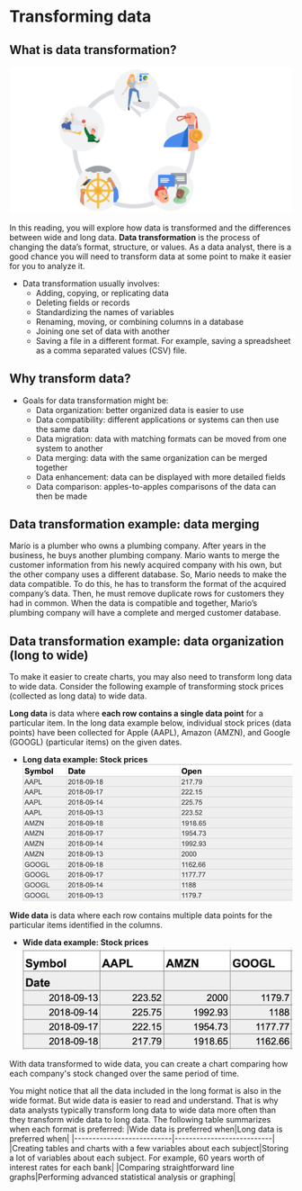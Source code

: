 # Transforming data

## What is data transformation?

![x](resources/img-07.png)

In this reading, you will explore how data is transformed and the differences between wide and long data. **Data transformation** is the process of changing the data’s format, structure, or values. As a data analyst, there is a good chance you will need to transform data at some point to make it easier for you to analyze it.

- Data transformation usually involves:
  - Adding, copying, or replicating data
  - Deleting fields or records
  - Standardizing the names of variables
  - Renaming, moving, or combining columns in a database
  - Joining one set of data with another
  - Saving a file in a different format. For example, saving a spreadsheet as a comma separated values (CSV) file.

## Why transform data?

- Goals for data transformation might be:
  - Data organization: better organized data is easier to use
  - Data compatibility: different applications or systems can then use the same data
  - Data migration: data with matching formats can be moved from one system to another
  - Data merging: data with the same organization can be merged together
  - Data enhancement: data can be displayed with more detailed fields
  - Data comparison: apples-to-apples comparisons of the data can then be made

## Data transformation example: data merging

Mario is a plumber who owns a plumbing company. After years in the business, he buys another plumbing company. Mario wants to merge the customer information from his newly acquired company with his own, but the other company uses a different database. So, Mario needs to make the data compatible. To do this, he has to transform the format of the acquired company’s data. Then, he must remove duplicate rows for customers they had in common. When the data is compatible and together, Mario’s plumbing company will have a complete and merged customer database.

## Data transformation example: data organization (long to wide)

To make it easier to create charts, you may also need to transform long data to wide data. Consider the following example of transforming stock prices (collected as long data) to wide data.

**Long data** is data where **each row contains a single data point** for a particular item. In the long data example below, individual stock prices (data points) have been collected for Apple (AAPL), Amazon (AMZN), and Google (GOOGL) (particular items) on the given dates.

- **Long data example: Stock prices**
![x](./resources/img-08.png)

**Wide data** is data where each row contains multiple data points for the particular items identified in the columns.

- **Wide data example: Stock prices**
![x](./resources/img-09.png)

With data transformed to wide data, you can create a chart comparing how each company's stock changed over the same period of time.  

You might notice that all the data included in the long format is also in the wide format. But wide data is easier to read and understand. That is why data analysts typically transform long data to wide data more often than they transform wide data to long data. The following table summarizes when each format is preferred:
|Wide data is preferred when|Long data is preferred when|
|---------------------------|---------------------------|
|Creating tables and charts with a few variables about each subject|Storing a lot of variables about each subject. For example, 60 years worth of interest rates for each bank|
|Comparing straightforward line graphs|Performing advanced statistical analysis or graphing|
